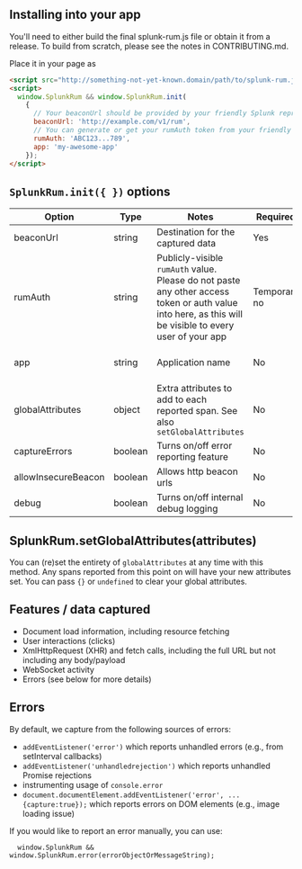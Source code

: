 ## Installing into your app
You'll need to either build the final splunk-rum.js file or obtain it from a release.
To build from scratch, please see the notes in CONTRIBUTING.md.

Place it in your page as
```html
<script src="http://something-not-yet-known.domain/path/to/splunk-rum.js"></script>
<script>
  window.SplunkRum && window.SplunkRum.init(
    {
      // Your beaconUrl should be provided by your friendly Splunk representative
      beaconUrl: 'http://example.com/v1/rum',
      // You can generate or get your rumAuth token from your friendly Splunk representative
      rumAuth: 'ABC123...789',
      app: 'my-awesome-app'
    });
</script>
```

## `SplunkRum.init({ })` options
| Option | Type | Notes | Required? | Default |
|--------|------|-------|-----------|---------|
| beaconUrl | string | Destination for the captured data | Yes | (No default) |
| rumAuth | string | Publicly-visible `rumAuth` value.  Please do not paste any other access token or auth value into here, as this will be visible to every user of your app | Temporarily no | (No default) |
| app | string | Application name | No | 'unknown-browser-app' |
| globalAttributes | object | Extra attributes to add to each reported span.  See also `setGlobalAttributes` | No | {} |
| captureErrors | boolean | Turns on/off error reporting feature | No | true |
| allowInsecureBeacon | boolean | Allows http beacon urls | No | false |
| debug | boolean | Turns on/off internal debug logging | No | false |

## SplunkRum.setGlobalAttributes(attributes)
You can (re)set the entirety of `globalAttributes` at any time with this method.  Any spans reported from
this point on will have your new attributes set.  You can pass `{}` or `undefined` to clear your global attributes.

## Features / data captured

- Document load information, including resource fetching
- User interactions (clicks)
- XmlHttpRequest (XHR) and fetch calls, including the full URL but not including any body/payload
- WebSocket activity
- Errors (see below for more details)

## Errors

By default, we capture from the following sources of errors:

- `addEventListener('error')` which reports unhandled errors (e.g., from setInterval callbacks)
- `addEventListener('unhandledrejection')` which reports unhandled Promise rejections
- instrumenting usage of `console.error`
- `document.documentElement.addEventListener('error', ... {capture:true});` which reports errors on DOM elements (e.g., image loading issue)

If you would like to report an error manually, you can use:
```
  window.SplunkRum && window.SplunkRum.error(errorObjectOrMessageString);
```

